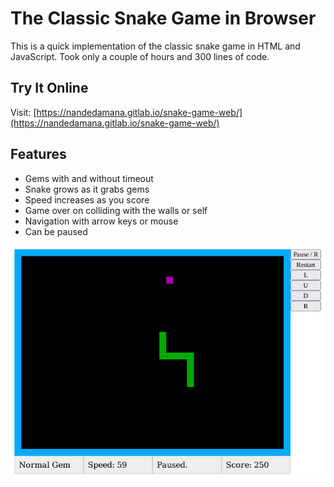 # The Classic Snake Game in Browser

This is a quick implementation of the classic snake game in HTML and JavaScript.
Took only a couple of hours and 300 lines of code.

## Try It Online

Visit: [https://nandedamana.gitlab.io/snake-game-web/](https://nandedamana.gitlab.io/snake-game-web/)

## Features

* Gems with and without timeout
* Snake grows as it grabs gems
* Speed increases as you score
* Game over on colliding with the walls or self
* Navigation with arrow keys or mouse
* Can be paused

![The game runs inside Firefox](screenshot-2021-12-12.png)
